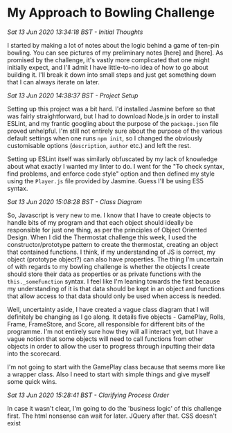
My Approach to Bowling Challenge
=================================

*Sat 13 Jun 2020 13:34:18 BST - Initial Thoughts*

I started by making a lot of notes about the logic behind a game of ten-pin bowling.
You can see pictures of my preliminary notes [here] and [here].
As promised by the challenge, it's vastly more complicated that one might initially expect, and I'll admit I have little-to-no
idea of how to go about building it. I'll break it down into small steps and just get something down that I
can always iterate on later.

*Sat 13 Jun 2020 14:38:37 BST - Project Setup*

Setting up this project was a bit hard. I'd installed Jasmine before so that was fairly straightforward, but
I had to download Node.js in order to install ESLint, and my frantic googling about the purpose of the `package.json` file proved unhelpful.
I'm still not entirely sure about the purpose of the various default settings when one runs `npm init`,
so I changed the obviously customisable options (`description`, `author` etc.) and left the rest.

Setting up ESLint itself was similarly obfuscated by my lack of knowledge about what exactly I wanted my linter to do. I went for the
"To check syntax, find problems, and enforce code style" option and then defined my style using the `Player.js` file provided by Jasmine.
Guess I'll be using ES5 syntax.

*Sat 13 Jun 2020 15:08:28 BST - Class Diagram*

So, Javascript is very new to me. I know that I have to create objects to handle bits of my program and that each object should ideally be
responsible for just one thing, as per the principles of Object Oriented Design. When I did the Thermostat challenge this week, I
used the constructor/prototype pattern to create the thermostat, creating an object that contained functions. I think, if my understanding of JS is correct,
my object (prototype object?) can also have properties. The thing I'm uncertain of with regards to my bowling challenge is whether the objects I create
should store their data as properties or as private functions with the `this._someFunction` syntax. I feel like I'm leaning towards the first because
my understanding of it is that data should be kept in an object and functions that allow access to that data should only be used when access is needed.

Well, uncertainty aside, I have created a vague class diagram that I will definitely be changing as I go along. It details five objects - GamePlay, Rolls,
Frame, FrameStore, and Score, all responsible for different bits of the programme. I'm not entirely sure how they will all interact yet, but I have a vague notion
that some objects will need to call functions from other objects in order to allow the user to progress through inputting their data into the scorecard.

I'm not going to start with the GamePlay class because that seems more like a wrapper class. Also I need to start with simple things and give myself some quick wins.

*Sat 13 Jun 2020 15:28:41 BST - Clarifying Process Order*

In case it wasn't clear, I'm going to do the 'business logic' of this challenge first. The html nonsense can wait for later. JQuery after that. CSS doesn't exist 
